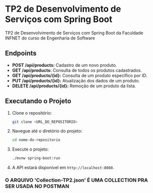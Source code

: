 # TP2 de Desenvolvimento de Serviços com Spring Boot

TP2 de Desenvolvimento de Serviços com Spring Boot da Faculdade INFNET do curso de Engenharia de Software

## Endpoints

- **POST /api/products:** Cadastro de um novo produto.
- **GET /api/products:** Consulta de todos os produtos cadastrados.
- **GET /api/products/{id}:** Consulta de um produto específico por ID.
- **PUT /api/products/{id}:** Atualização dos dados de um produto.
- **DELETE /api/products/{id}:** Remoção de um produto da lista.

## Executando o Projeto

1. Clone o repositório:
    ```bash
    git clone <URL_DO_REPOSITORIO>
    ```
2. Navegue até o diretório do projeto:
    ```bash
    cd nome-do-repositorio
    ```
3. Execute o projeto:
    ```bash
    ./mvnw spring-boot:run
    ```
4. A API estará disponível em `http://localhost:8080`.

### O ARQUIVO 'Collection-TP2.json' É UMA COLLECTION PRA SER USADA NO POSTMAN
